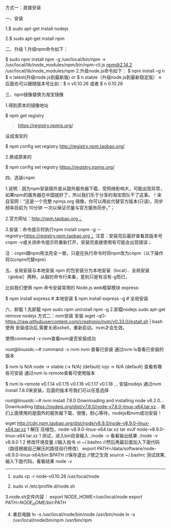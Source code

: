 方式一：直接安装

   一、安装

1.$ sudo apt-get install nodejs

2.$ sudo apt-get install npm

二、升级
    1.升级npm命令如下：

$ sudo npm install npm -g
/usr/local/bin/npm -> /usr/local/lib/node_modules/npm/bin/npm-cli.js
npm@2.14.2 /usr/local/lib/node_modules/npm
2.升级node.js命令如下：
$ npm install –g n
$ n latest(升级node.js到最新版)  or $ n stable（升级node.js到最新稳定版）
    n后面也可以跟随版本号比如：$ n v0.10.26 或者 $ n 0.10.26

三、npm镜像替换为淘宝镜像

 

1.得到原本的镜像地址

$ npm get registry 

> https://registry.npmjs.org/

设成淘宝的

$ npm config set registry http://registry.npm.taobao.org/

2.换成原来的

$ npm config set registry https://registry.npmjs.org/

 

四、选装cnpm

1.说明：因为npm安装插件是从国外服务器下载，受网络影响大，可能出现异常，如果npm的服务器在中国就好了，所以我们乐于分享的淘宝团队干了这事。！来自官网：“这是一个完整 npmjs.org 镜像，你可以用此代替官方版本(只读)，同步频率目前为 10分钟 一次以保证尽量与官方服务同步。”；

2.官方网址：http://npm.taobao.org；

3.安装：命令提示符执行npm install cnpm -g --registry=https://registry.npm.taobao.org；  注意：安装完后最好查看其版本号cnpm -v或关闭命令提示符重新打开，安装完直接使用有可能会出现错误；

注：cnpm跟npm用法完全一致，只是在执行命令时将npm改为cnpm（以下操作将以cnpm代替npm）

五、全局安装与本地安装
  npm 的包安装分为本地安装（local）、全局安装（global）两种，从敲的命令行来看，差别只是有没有-g而已，

   比如我们使用 npm 命令安装常用的 Node.js web框架模块 express:

$ npm install express          # 本地安装
$ npm install express -g       # 全局安装

六、卸载
1.先卸载 npm 
  sudo npm uninstall npm -g
2.卸载nodejs
  sudo apt-get remove nodejs
方式二：nvm安装
安装
wget -qO- https://raw.githubusercontent.com/creationix/nvm/v0.33.0/install.sh | bash
使用
安装成功后,需要关闭xshell，重新启动。nvm才会生效。

使用command -v nvm查看nvm是否安装成功

root@linuxidc:~# command -v nvm
nvm
查看已安装
通过nvm ls查看已安装的版本

$ nvm ls
            N/A
node -> stable (-> N/A) (default)
iojs -> N/A (default)
查看有哪些可安装
通过nvm ls-remote查看可使用版本

$ nvm ls-remote
        v0.1.14
        v0.1.15
        v0.1.16
        v0.1.17
        v0.1.18
...
安装nodejs
通过nvm install 7.8.0来安装，后面的版本号我们可以任意选择

root@linuxidc:~# nvm install 7.8.0
Downloading and installing node v6.2.0...
Downloading https://nodejs.org/dist/v7.8.0/node-v7.8.0-linux-x64.tar.xz...
我们上面使用的是国外的服务器下载，很慢，耐心等待，nodejs和nvm成功安装！

wget http://cdn.npm.taobao.org/dist/node/v8.9.0/node-v8.9.0-linux-x64.tar.xz
1
解压 压缩包，node-v8.9.0-linux-x64.tar.xz
 tar xvJf node-v8.9.0-linux-x64.tar.xz
1
测试，进入bin目录输入 ./node -v 看看输出结果
./node -v
v8.9.0
1
2
修改环境变量
//输入指令
vi ~/.bashrc
//然后再最后面加入下面代码（路径根据自己解压的路径自行修改）
export PATH=/data/software/node-v8.9.0-linux-x64/bin:$PATH
//保存退出
//使之生效
source ~/.bashrc
测试效果,输入下面代码，看看结果
 node -v

 ---------
 1. sudo cp -r node-v0.10.28  /usr/local/node

2. sudo vi /etc/profile.d/node.sh

3.node.sh文件内容：
export NODE_HOME=/usr/local/node 
export PATH=$NODE_HOME/bin:$PATH

 4. 重启电脑
ln -s /usr/local/node/bin/node /usr/bin/node
ln -s /usr/local/node/bin/npm /usr/bin/npm